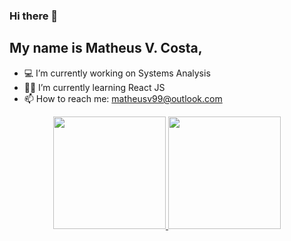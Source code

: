 ### Hi there 👋

## My name is Matheus V. Costa, 


- 💻 I’m currently working on Systems Analysis
- 👨‍🎓 I’m currently learning React JS
- 📫 How to reach me: matheusv99@outlook.com


<div align="center">
  <a href="https://github.com/MatheusVieira9">
  <img height="180em" src="https://github-readme-stats.vercel.app/api?username=matheusvieira9&show_icons=true&theme=dark&include_all_commits=true&count_private=true"/>
  <img height="180em" src="https://github-readme-stats.vercel.app/api/top-langs/?username=matheusvieira9&layout=default&langs_count=5&theme=dark"/>
</div>
